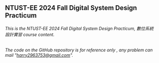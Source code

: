 NTUST-EE 2024 Fall Digital System Design Practicum 
-
###### This is the *NTUST-EE 2024 Fall Digital System Design Practicum, 數位系統設計實習* course content. 
###### The code on the GitHub repository is for reference only , any problem can mail "harry2963753@gmail.com".
